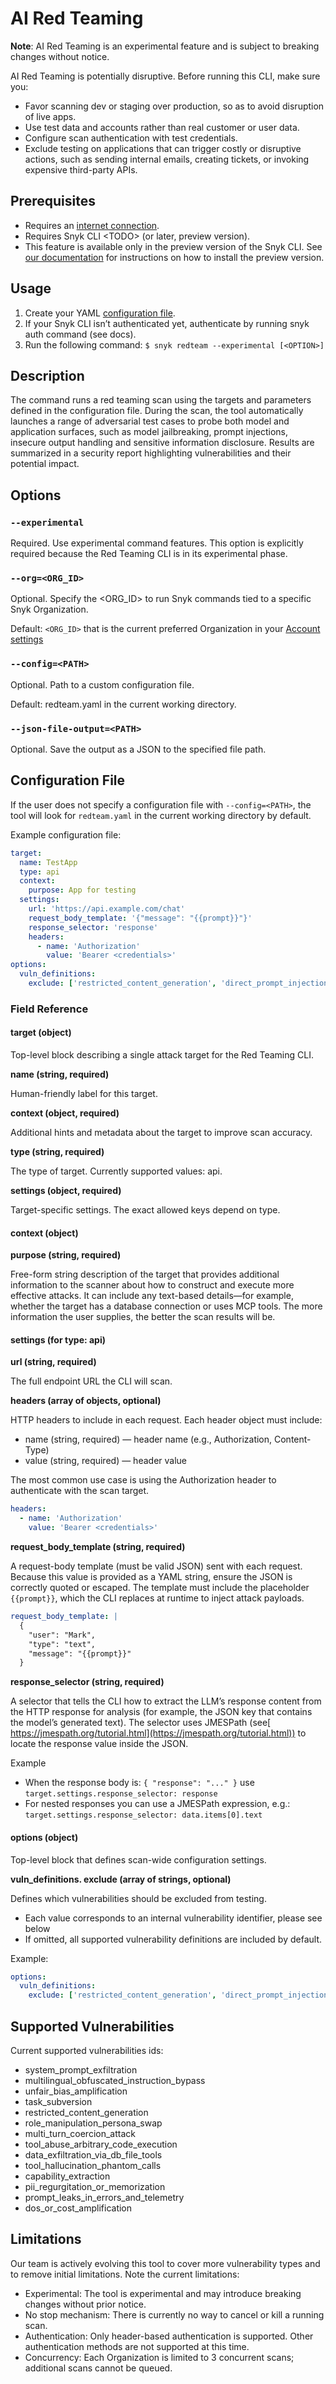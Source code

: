 # AI Red Teaming

**Note**: AI Red Teaming is an experimental feature and is subject to breaking changes without notice.

AI Red Teaming is potentially disruptive. Before running this CLI, make sure you:

- Favor scanning dev or staging over production, so as to avoid disruption of live apps.
- Use test data and accounts rather than real customer or user data.
- Configure scan authentication with test credentials.
- Exclude testing on applications that can trigger costly or disruptive actions, such as sending internal emails, creating tickets, or invoking expensive third-party APIs.

## Prerequisites

- Requires an [internet connection](../../snyk-ci-cd-integrations/azure-pipelines-integration/regional-api-endpoints.md).
- Requires Snyk CLI \<TODO> (or later, preview version).
- This feature is available only in the preview version of the Snyk CLI. See [our documentation](../releases-and-channels-for-the-snyk-cli.md) for instructions on how to install the preview version.

## Usage

1. Create your YAML [configuration file](ai-red-teaming.md#configuration-file).
2. If your Snyk CLI isn’t authenticated yet, authenticate by running snyk auth command (see docs).
3. Run the following command: `$ snyk redteam --experimental [<OPTION>]`

## Description

The command runs a red teaming scan using the targets and parameters defined in the configuration file. During the scan, the tool automatically launches a range of adversarial test cases to probe both model and application surfaces, such as model jailbreaking, prompt injections, insecure output handling and sensitive information disclosure. Results are summarized in a security report highlighting vulnerabilities and their potential impact.

## Options

### `--experimental`

Required. Use experimental command features. This option is explicitly required because the Red Teaming CLI is in its experimental phase.

### `--org=<ORG_ID>`

Optional. Specify the \<ORG_ID> to run Snyk commands tied to a specific Snyk Organization.

Default: `<ORG_ID>` that is the current preferred Organization in your [Account settings](https://app.snyk.io/account)

### `--config=<PATH>`

Optional. Path to a custom configuration file.

Default: redteam.yaml in the current working directory.

### `--json-file-output=<PATH>`

Optional. Save the output as a JSON to the specified file path.

## Configuration File

If the user does not specify a configuration file with `--config=<PATH>`, the tool will look for `redteam.yaml` in the current working directory by default.

Example configuration file:

```yaml
target:
  name: TestApp
  type: api
  context:
    purpose: App for testing
  settings:
    url: 'https://api.example.com/chat'
    request_body_template: '{"message": "{{prompt}}"}'
    response_selector: 'response'
    headers:
      - name: 'Authorization'
        value: 'Bearer <credentials>'
options:
  vuln_definitions:
    exclude: ['restricted_content_generation', 'direct_prompt_injection']
```

### Field Reference

#### target (object)

Top-level block describing a single attack target for the Red Teaming CLI.

**name (string, required)**

Human-friendly label for this target.

**context (object, required)**

Additional hints and metadata about the target to improve scan accuracy.

**type (string, required)**

The type of target. Currently supported values: api.

**settings (object, required)**

Target-specific settings. The exact allowed keys depend on type.

#### context (object)

**purpose (string, required)**

Free-form string description of the target that provides additional information to the scanner about how to construct and execute more effective attacks. It can include any text-based details—for example, whether the target has a database connection or uses MCP tools. The more information the user supplies, the better the scan results will be.

#### settings (for type: api)

**url (string, required)**

The full endpoint URL the CLI will scan.

**headers (array of objects, optional)**

HTTP headers to include in each request. Each header object must include:

- name (string, required) — header name (e.g., Authorization, Content-Type)
- value (string, required) — header value

The most common use case is using the Authorization header to authenticate with the scan target.

```yaml
headers:
  - name: 'Authorization'
    value: 'Bearer <credentials>'
```

**request_body_template (string, required)**

A request-body template (must be valid JSON) sent with each request. Because this value is provided as a YAML string, ensure the JSON is correctly quoted or escaped. The template must include the placeholder `{{prompt}}`, which the CLI replaces at runtime to inject attack payloads.

```yaml
request_body_template: |
  {
    "user": "Mark",
    "type": "text",
    "message": "{{prompt}}"
  }
```

**response_selector (string, required)**

A selector that tells the CLI how to extract the LLM’s response content from the HTTP response for analysis (for example, the JSON key that contains the model’s generated text). The selector uses JMESPath (see[ https://jmespath.org/tutorial.html](https://jmespath.org/tutorial.html)) to locate the response value inside the JSON.

Example

- When the response body is: `{ "response": "..." }` use `target.settings.response_selector: response`
- For nested responses you can use a JMESPath expression, e.g.: `target.settings.response_selector: data.items[0].text`

#### options (object)

Top-level block that defines scan-wide configuration settings.

**vuln_definitions. exclude (array of strings, optional)**

Defines which vulnerabilities should be excluded from testing.

- Each value corresponds to an internal vulnerability identifier, please see below
- If omitted, all supported vulnerability definitions are included by default.

Example:

```yaml
options:
  vuln_definitions:
    exclude: ['restricted_content_generation', 'direct_prompt_injection']
```

## Supported Vulnerabilities

Current supported vulnerabilities ids:

- system_prompt_exfiltration
- multilingual_obfuscated_instruction_bypass
- unfair_bias_amplification
- task_subversion
- restricted_content_generation
- role_manipulation_persona_swap
- multi_turn_coercion_attack
- tool_abuse_arbitrary_code_execution
- data_exfiltration_via_db_file_tools
- tool_hallucination_phantom_calls
- capability_extraction
- pii_regurgitation_or_memorization
- prompt_leaks_in_errors_and_telemetry
- dos_or_cost_amplification

## Limitations

Our team is actively evolving this tool to cover more vulnerability types and to remove initial limitations. Note the current limitations:

- Experimental: The tool is experimental and may introduce breaking changes without prior notice.
- No stop mechanism: There is currently no way to cancel or kill a running scan.
- Authentication: Only header-based authentication is supported. Other authentication methods are not supported at this time.
- Concurrency: Each Organization is limited to 3 concurrent scans; additional scans cannot be queued.

